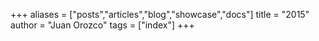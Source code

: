 +++
aliases = ["posts","articles","blog","showcase","docs"]
title = "2015"
author = "Juan Orozco"
tags = ["index"]
+++
